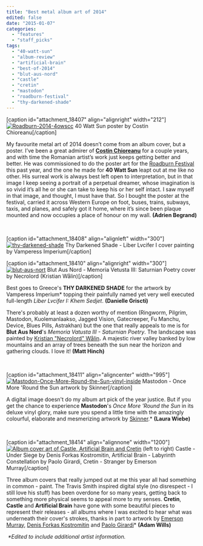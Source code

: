 ```yaml
---
title: "Best metal album art of 2014"
edited: false
date: "2015-01-07"
categories:
  - "features"
  - "staff_picks"
tags:
  - "40-watt-sun"
  - "album-review"
  - "artificial-brain"
  - "best-of-2014"
  - "blut-aus-nord"
  - "castle"
  - "cretin"
  - "mastodon"
  - "roadburn-festival"
  - "thy-darkened-shade"
---
```


\[caption id="attachment\_18407" align="alignright" width="212"\][![Roadburn-2014-4owscc](https://hellbound.ca/wp-content/uploads/2015/01/Roadburn-2014-4owscc-212x300.jpg)](https://hellbound.ca/wp-content/uploads/2015/01/Roadburn-2014-4owscc.jpg) 40 Watt Sun poster by Costin Chioreanu\[/caption\]

My favourite metal art of 2014 doesn’t come from an album cover, but a poster. I’ve been a great admirer of **[Costin Chioreanu](http://twilight13media.com/)** for a couple years, and with time the Romanian artist’s work just keeps getting better and better. He was commissioned to do the poster art for the [Roadburn Festival](http://www.roadburn.com/) this past year, and the one he made for **40 Watt Sun** leapt out at me like no other. His surreal work is always best left open to interpretation, but in that image I keep seeing a portrait of a perpetual dreamer, whose imagination is so vivid it’s all he or she can take to keep his or her self intact. I saw myself in that image, and thought, I must have that. So I bought the poster at the festival, carried it across Western Europe on foot, buses, trains, subways, taxis, and planes, and safely got it home, where it’s since been plaque mounted and now occupies a place of honour on my wall. **(Adrien Begrand)**

 

\[caption id="attachment\_18408" align="alignleft" width="300"\][![thy-darkened-shade](https://hellbound.ca/wp-content/uploads/2015/01/thy-darkened-shade-300x300.jpg)](https://hellbound.ca/wp-content/uploads/2015/01/thy-darkened-shade.jpg) Thy Darkened Shade - Liber Lvcifer I cover painting by Vamperess Imperium\[/caption\]

\[caption id="attachment\_18410" align="alignright" width="300"\][![blut-aus-nort](https://hellbound.ca/wp-content/uploads/2015/01/blut-aus-nort-300x300.jpg)](https://hellbound.ca/wp-content/uploads/2015/01/blut-aus-nort.jpg) Blut Aus Nord - Memoria Vetusta III: Saturnian Poetry cover by Necrolord (Kristian Wålin)\[/caption\]

Best goes to Greece's **THY DARKENED SHADE** for the artwork by Vamperess Imperium\* topping their painfully named yet very well executed full-length _Liber Lvcifer I: Khem Sedjet_. **(Danielle Griscti)**

There's probably at least a dozen worthy of mention (Ringworm, Pilgrim, Mastodon, Kuolemanlaakso, Jagged Vision, Gatecreeper, Fu Manchu, Device, Blues Pills, Astrakhan) but the one that really appeals to me is for **Blut Aus Nord**'s _Memoria Vatusta III - Saturnian Poetry_. The landscape was painted by [Kristian "Necrolord" Wålin](http://www.kristianwahlin.se/)**.** A majestic river valley banked by low mountains and an array of trees beneath the sun near the horizon and gathering clouds. I love it! **(Matt Hinch)**

 

\[caption id="attachment\_18411" align="aligncenter" width="995"\][![Mastodon-Once-More-Round-the-Sun-vinyl-inside](https://hellbound.ca/wp-content/uploads/2015/01/Mastodon-Once-More-Round-the-Sun-vinyl-inside.jpg)](https://hellbound.ca/wp-content/uploads/2015/01/Mastodon-Once-More-Round-the-Sun-vinyl-inside.jpg) Mastodon - Once More 'Round the Sun artwork by Skinner\[/caption\]

A digital image doesn't do my album art pick of the year justice. But if you get the chance to experience **Mastodon**'s _Once More 'Round the Sun_ in its deluxe vinyl glory, make sure you spend a little time with the amazingly colourful, elaborate and mesmerizing artwork by [Skinner](http://www.theartofskinner.com/).\* **(Laura Wiebe)**

 

\[caption id="attachment\_18414" align="alignnone" width="1200"\][![Album cover art of Castle, Artificial Brain and Cretin](https://hellbound.ca/wp-content/uploads/2015/01/adam-best-covers.jpg)](https://hellbound.ca/wp-content/uploads/2015/01/adam-best-covers.jpg) (left to right) Castle - Under Siege by Denis Forkas Kostromitin, Artificial Brain - Labyrinth Constellation by Paolo Girardi, Cretin - Stranger by Emerson Murray\[/caption\]

Three album covers that really jumped out at me this year all had something in common - paint. The Travis Smith inspired digital style (no disrespect - I still love his stuff) has been overdone for so many years, getting back to something more physical seems to appeal more to my senses. **Cretin**, **Castle** and **Artificial Brain** have gone with some beautiful pieces to represent their releases - all albums where I was excited to hear what was underneath their cover's strokes, thanks in part to artwork by [Emerson Murray](http://www.emersonmurray.com/the-painter/), [Denis Forkas Kostromitin](http://www.denisforkas.com/) and [Paolo Girardi](http://www.paologirardi.it/covers/covers.html)\* **(Adam Wills)**

 _\*Edited to include additional artist information._

